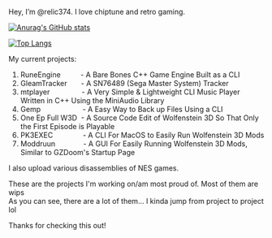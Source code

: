 Hey, I’m @relic374. I love chiptune and retro gaming. 

[![Anurag's GitHub stats](https://github-readme-stats.vercel.app/api?username=relic374&theme=cobalt)](https://github.com/anuraghazra/github-readme-stats)

[![Top Langs](https://github-readme-stats.vercel.app/api/top-langs/?username=relic374&hide=javascript&hide=assembly,html&layout=compact&theme=synthwave)](https://github.com/anuraghazra/github-readme-stats)

My current projects:<br>
1.  RuneEngine          - A Bare Bones C++ Game Engine Built as a CLI
3.  GleamTracker       - A SN76489 (Sega Master System) Tracker 
5.  mtplayer                - A Very Simple & Lightweight CLI Music Player Written in C++ Using the MiniAudio Library
7.  Gemp                     - A Easy Way to Back up Files Using a CLI
8.  One Ep Full W3D  - A Source Code Edit of Wolfenstein 3D So That Only the First Episode is Playable
9.  PK3EXEC               - A CLI For MacOS to Easily Run Wolfenstein 3D Mods
10. Moddruun              - A GUI For Easily Running Wolfenstein 3D Mods, Similar to GZDoom's Startup Page<br>

I also upload various disassemblies of NES games.<br>

These are the projects I'm working on/am most proud of. Most of them are wips<br>
As you can see, there are a lot of them... I kinda jump from project to project lol<br>

Thanks for checking this out!
